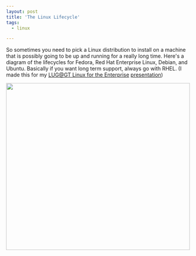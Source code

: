 ```yaml
---
layout: post
title: 'The Linux Lifecycle'
tags:
  - linux

---
```


So sometimes you need to pick a Linux distribution to install on a machine that is possibly going to be up and running for a really long time. Here's a diagram of the lifecycles for Fedora, Red Hat Enterprise Linux, Debian, and Ubuntu. Basically if you want long term support, always go with RHEL. (I made this for my <a href="http://lugatgt.org/2012/01/25/linux-for-the-enterprise-red-hat-kickstart-and-spacewalk/">LUG@GT Linux for the Enterprise</a> <a href="https://docs.google.com/presentation/d/1wUNWmbw_kzsPjJvc8b9wjqvZD0-rQd_VGML9anDFYuc/edit">presentation</a>)

<a href="http://thisisnotajoke.com/wp-content/uploads/2012/01/linuxLifecycles.png"><img class="aligncenter size-full wp-image-385" title="Linux Lifecycles" src="http://thisisnotajoke.com/wp-content/uploads/2012/01/linuxLifecycles.png" alt="" width="499" height="454" /></a>
